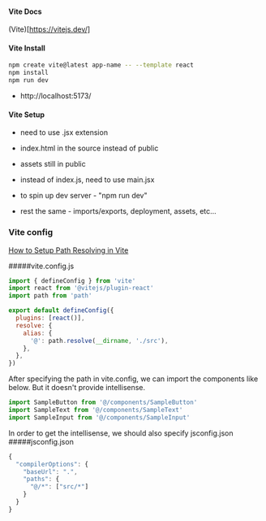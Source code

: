 #### Vite Docs

(Vite)[https://vitejs.dev/]

#### Vite Install

```sh
npm create vite@latest app-name -- --template react
npm install
npm run dev
```

- http://localhost:5173/

#### Vite Setup

- need to use .jsx extension
- index.html in the source instead of public
- assets still in public
- instead of index.js, need to use main.jsx
- to spin up dev server - "npm run dev"

- rest the same - imports/exports, deployment, assets, etc...

### Vite config

[How to Setup Path Resolving in Vite](https://plainenglish.io/blog/how-to-set-up-path-resolving-in-vite-ad284e0d9eae)

#####vite.config.js

```js
import { defineConfig } from 'vite'
import react from '@vitejs/plugin-react'
import path from 'path'

export default defineConfig({
  plugins: [react()],
  resolve: {
    alias: {
      '@': path.resolve(__dirname, './src'),
    },
  },
})
```

After specifying the path in vite.config, we can import the components like below. But it doesn't provide intellisense.

```js
import SampleButton from '@/components/SampleButton'
import SampleText from '@/components/SampleText'
import SampleInput from '@/components/SampleInput'
```

In order to get the intellisense, we should also specify jsconfig.json
#####jsconfig.json

```js
{
  "compilerOptions": {
    "baseUrl": ".",
    "paths": {
      "@/*": ["src/*"]
    }
  }
}
```
